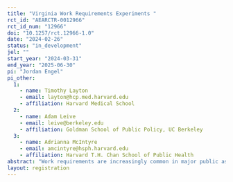 ```yaml
---
title: "Virginia Work Requirements Experiments "
rct_id: "AEARCTR-0012966"
rct_id_num: "12966"
doi: "10.1257/rct.12966-1.0"
date: "2024-02-26"
status: "in_development"
jel: ""
start_year: "2024-03-31"
end_year: "2025-06-30"
pi: "Jordan Engel"
pi_other:
  1:
    - name: Timothy Layton
    - email: layton@hcp.med.harvard.edu
    - affiliation: Harvard Medical School
  2:
    - name: Adam Leive
    - email: leive@berkeley.edu
    - affiliation: Goldman School of Public Policy, UC Berkeley
  3:
    - name: Adrianna McIntyre
    - email: amcintyre@hsph.harvard.edu
    - affiliation: Harvard T.H. Chan School of Public Health
abstract: "Work requirements are increasingly common in major public assistance programs, initially implemented in cash support (TANF) and food assistance (SNAP) programs, and recently proposed in Medicaid. Proponents of work requirements contend that these policies increase beneficiary engagement in work and community activities and may put them on a trajectory to self-sustainability. Opponents of work requirements suggest that many low-resource households will lose much-needed benefits, without commensurate improvements in employment. There is limited evidence on the causal impact of work requirements in modern public assistance programs, even as more than a dozen states have proposed new Medicaid work requirements in recent years, while other states and the federal government have expressed interest in removing work requirements from other programs. We propose a randomized-controlled trial of work requirements in Virginia, leveraging state support for exempting a portion SNAP recipients from the state’s scheduled work requirements. We will be able to separate the causal impact of work requirements from another barrier to enrollment – frequent recertification requirements – by cross-randomizing exemptions to each type of requirement. We will study impacts of both policies on program enrollment, employment, earnings, food insecurity, and health care utilization using a mix of administrative and survey-collected data. "
layout: registration
---
```


